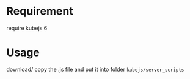 # Requirement 
require kubejs 6

# Usage 
download/ copy the .js file and put it into folder `kubejs/server_scripts`
